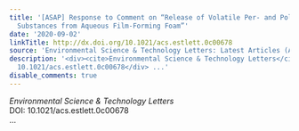 ```yaml
---
title: '[ASAP] Response to Comment on “Release of Volatile Per- and Polyfluoroalkyl
  Substances from Aqueous Film-Forming Foam”'
date: '2020-09-02'
linkTitle: http://dx.doi.org/10.1021/acs.estlett.0c00678
source: 'Environmental Science & Technology Letters: Latest Articles (ACS Publications)'
description: '<div><cite>Environmental Science & Technology Letters</cite></div><div>DOI:
  10.1021/acs.estlett.0c00678</div> ...'
disable_comments: true
---
```

<div><cite>Environmental Science & Technology Letters</cite></div><div>DOI: 10.1021/acs.estlett.0c00678</div> ...